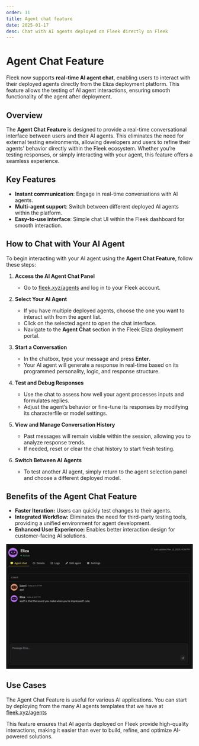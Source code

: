 ```yaml
---
order: 11
title: Agent chat feature
date: 2025-01-17
desc: Chat with AI agents deployed on Fleek directly on Fleek
---
```


# Agent Chat Feature

Fleek now supports **real-time AI agent chat**, enabling users to interact with their deployed agents directly from the Eliza deployment platform. This feature allows the testing of AI agent interactions, ensuring smooth functionality of the agent after deployment.

## Overview

The **Agent Chat Feature** is designed to provide a real-time conversational interface between users and their AI agents. This eliminates the need for external testing environments, allowing developers and users to refine their agents' behavior directly within the Fleek ecosystem. Whether you’re testing responses, or simply interacting with your agent, this feature offers a seamless experience.

## Key Features

- **Instant communication**: Engage in real-time conversations with AI agents.
- **Multi-agent support**: Switch between different deployed AI agents within the platform.
- **Easy-to-use interface**: Simple chat UI within the Fleek dashboard for smooth interaction.

## How to Chat with Your AI Agent

To begin interacting with your AI agent using the **Agent Chat Feature**, follow these steps:

1. **Access the AI Agent Chat Panel**

   - Go to [fleek.xyz/agents](https://fleek.xyz/agents) and log in to your Fleek account.

2. **Select Your AI Agent**

   - If you have multiple deployed agents, choose the one you want to interact with from the agent list.
   - Click on the selected agent to open the chat interface.
   - Navigate to the **Agent Chat** section in the Fleek Eliza deployment portal.

3. **Start a Conversation**

   - In the chatbox, type your message and press **Enter**.
   - Your AI agent will generate a response in real-time based on its programmed personality, logic, and response structure.

4. **Test and Debug Responses**

   - Use the chat to assess how well your agent processes inputs and formulates replies.
   - Adjust the agent’s behavior or fine-tune its responses by modifying its characterfile or model settings.

5. **View and Manage Conversation History**

   - Past messages will remain visible within the session, allowing you to analyze response trends.
   - If needed, reset or clear the chat history to start fresh testing.

6. **Switch Between AI Agents**
   - To test another AI agent, simply return to the agent selection panel and choose a different deployed model.

## Benefits of the Agent Chat Feature

- **Faster Iteration:** Users can quickly test changes to their agents.
- **Integrated Workflow:** Eliminates the need for third-party testing tools, providing a unified environment for agent development.
- **Enhanced User Experience:** Enables better interaction design for customer-facing AI solutions.

![Chat with AI agent](./agent-chat.png)

## Use Cases

The Agent Chat Feature is useful for various AI applications. You can start by deploying from the many AI agents templates that we have at [fleek.xyz/agents](https://fleek.xyz/agents)

This feature ensures that AI agents deployed on Fleek provide high-quality interactions, making it easier than ever to build, refine, and optimize AI-powered solutions.
